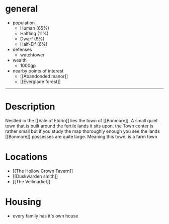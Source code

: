 # general
- population
	- Human (65%)
	- Halfling (11%)
	- Dwarf (8%)
	- Half-Elf (6%)
- defenses
	- watchtower
- wealth
	- 1000gp
- nearby points of interest
	- [[Abandonded manor]]
	- [[Everglade forest]]
---
# Description
Nestled in the [[Vale of Eldrin]] lies the town of [[Bonmore]]. A small quiet town that is built around the fertile lands it sits upon. the Town center is rather small but if you study the map thoroughly enough you see the lands [[Bonmore]] possesses are quite large. Meaning this town, is a farm town
# Locations
- [[The Hollow Crown Tavern]]
- [[Duskwarden smith]]
- [[The Veilmarket]]
# Housing
- every family has it's own house